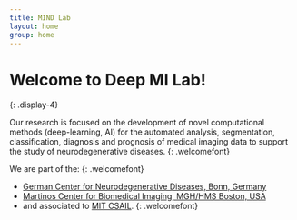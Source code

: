 ```yaml
---
title: MIND Lab 
layout: home
group: home
---
```


# Welcome to Deep MI Lab!
{: .display-4}

Our research is focused on the development of novel computational methods (deep-learning, AI) for the automated analysis, segmentation, classification, diagnosis and prognosis of medical imaging data to support the study of neurodegenerative diseases.
{: .welcomefont}

We are part of the:
{: .welcomefont}

- [German Center for Neurodegenerative Diseases, Bonn, Germany](https://www.dzne.de/en/research/research-areas/population-health-sciences/forschungsgruppen/reuter/research-areasfocus/) 
- [Martinos Center for Biomedical Imaging, MGH/HMS Boston, USA](https://www.martinos.org/investigator/martin-reuter/)
- and associated to [MIT CSAIL](http://reuter.mit.edu).
{: .welcomefont}

